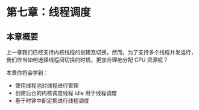 # 第七章：线程调度

## 本章概要

上一章我们已经支持内核线程的创建及切换。然而，为了支持多个线程并发运行，我们应当如何选择线程间切换的时机，更加合理地分配 CPU 资源呢？

本章你将会学到：

* 使用线程池对线程进行管理
* 创建后台的内核调度线程 idle 用于线程调度
* 基于时钟中断定期进行线程调度